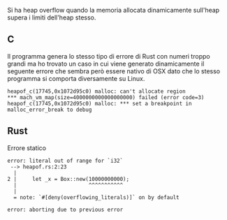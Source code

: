 Si ha heap overflow quando la memoria allocata dinamicamente sull'heap supera i limiti dell'heap stesso. 

## C
Il programma genera lo stesso tipo di errore di Rust con numeri troppo grandi ma ho trovato un caso in cui viene generato dinamicamente il seguente errore che sembra però essere nativo di OSX dato che lo stesso programma si comporta diversamente su Linux. 
```
heapof_c(17745,0x1072d95c0) malloc: can't allocate region
*** mach_vm_map(size=4000000000000000000) failed (error code=3)
heapof_c(17745,0x1072d95c0) malloc: *** set a breakpoint in malloc_error_break to debug
```

## Rust 
Errore statico
```
error: literal out of range for `i32`
 --> heapof.rs:2:23
  |
2 |     let _x = Box::new(10000000000);
  |                       ^^^^^^^^^^^
  |
  = note: `#[deny(overflowing_literals)]` on by default

error: aborting due to previous error
```
